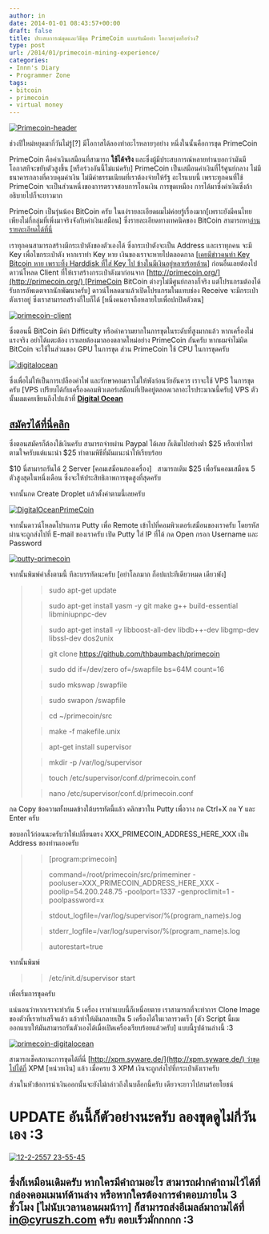 ```yaml
---
author: in
date: 2014-01-01 08:43:57+00:00
draft: false
title: ประสบการณ์ขุดและวิธีขุด PrimeCoin แบบจับมือทำ โอกาสรุ่งหรือร่วง?
type: post
url: /2014/01/primecoin-mining-experience/
categories:
- Innn's Diary
- Programmer Zone
tags:
- bitcoin
- primecoin
- virtual money
---
```


[![Primecoin-header](https://www.cyruszh.com/wp-content/uploads/2014/01/Primecoin-head.png)
](https://www.cyruszh.com/wp-content/uploads/2014/01/Primecoin-head.png)



ช่วงปีใหม่หยุดมากี่วันไม่รู้[?] มีโอกาสได้ลองทำอะไรหลายๆอย่าง หนึ่งในนั้นคือการขุด PrimeCoin

PrimeCoin คือค่าเงินเสมือนที่สามารถ **ใช้ได้จริง** และซึ่งผู้มีประสบการณ์หลายท่านบอกว่ามันมีโอกาสทีจะขยับตัวสูงขึ้น [หรือร่วงอันนี้ไม่แน่ครับ] PrimeCoin เป็นเสมือนค่าเงินที่ไร้ศูนย์กลาง ไม่มีธนาคารกลางที่ควบคุมค่าเงิน ไม่มีค่าธรรมเนียมที่เราต้องจ่ายให้รัฐ อะไรแบบนี้ เพราะทุกคนที่ใช้ PrimeCoin จะเป็นส่วนหนึ่งของการตรวจสอบการโอนเงิน การขุดเหมือง การได้มาซึ่งค่าเงินซึ่งถ้าอธิบายไปก็จะยาวมาก

<!-- more -->

PrimeCoin เป็นรุ่นน้อง BitCoin ครับ ในแง่รายละเอียดผมไม่ค่อยรู้เรื่องมาก[เพราะยังมีคนไทยเพียงไม่กี่กลุ่มที่เพิ่งมาจริงจังกับค่าเงินเสมือน] ซึ่งรายละเอียดทางเทคนิคของ BitCoin สามารถหา[อ่านรายละเอียดได้ที่นี่](http://www.blognone.com/node/35180)

เราทุกคนสามารถสร้างมีกระเป๋าตังของตัวเองได้ ซึ่งกระเป๋าตังจะเป็น Address และเราทุกคน จะมี Key เพื่อไขกระเป๋าตัง หากเราทำ Key หาย เงินของเราจะหายไปตลอดกาล [[เคยมีข่าวคนทำ Key Bitcoin หาย เพราะทิ้ง Harddisk ที่ใส่ Key ไป ข้างในมีเงินอยู่หลายร้อยล้าน](http://www.blognone.com/node/51238)] ก่อนอื่นเลยต้องไปดาวน์โหลด Client ที่ให้เราสร้างกระเป๋าตังมาก่อนจาก [http://primecoin.org/](http://primecoin.org/) [PrimeCoin BitCoin ต่างๆไม่มีศูนย์กลางก็จริง แต่โปรแกรมต้องได้รับการอัพเดตจากนักพัฒนาครับ] ดาวน์โหลดมาแล้วเปิดโปรแกรมในแทบช่อง Receive จะมีกระเป๋าตังเราอยู่ ซึ่งเราสามารถสร้างกี่ใบก็ได้ [หนึ่งคนอาจถือหลายใบเพื่อปกปิดตัวตน]

[![primecoin-client](https://www.cyruszh.com/wp-content/uploads/2014/01/primecoin-client.png)
](https://www.cyruszh.com/wp-content/uploads/2014/01/primecoin-client.png)

ซึ่งตอนนี้ BitCoin มีค่า Difficulty หรือค่าความยากในการขุดในระดับที่สูงมากแล้ว หากเครื่องไม่แรงจริง อย่าได้แตะต้อง เราเลยต้องมาลองตลาดใหม่อย่าง PrimeCoin กันครับ หากผมจำไม่ผิด BitCoin จะใช้ในส่วนของ GPU ในการขุด ส่วน PrimeCoin ใช้ CPU ในการขุดครับ

[![digitalocean](https://www.cyruszh.com/wp-content/uploads/2013/12/digitalocean-1.jpg)
](https://www.cyruszh.com/wp-content/uploads/2013/12/digitalocean-1.jpg)

ซึ่งเพื่อไม่ให้เป็นการเปลืองค่าไฟ และรักษาคอมเราไม่ให้พังก่อนวัยอันควร เราจะใช้ VPS ในการขุดครับ [VPS เปรียบได้กับเครื่องคอมพิวเตอร์เสมือนที่เปิดอยู่ตลอดเวลาอะไรประมาณนี้ครับ] VPS ตัวนั้นผมเคยเขียนถึงไปแล้วที่ **[Digital Ocean](https://www.cyruszh.com/digital-ocean-high-quality-vps/)**


## [สมัครได้ที่นี่](http://goo.gl/kndkNz)[คลิก](http://goo.gl/kndkNz)


ซึ่งตอนสมัครก็ต้องใช้เงินครับ สามารถจ่ายผ่าน Paypal ได้เลย ก็เติมไปอย่างต่ำ $25 หรือเท่าไหร่ตามใจครับแต่แนะนำ $25 ทำตามพิธีที่มันแนะนำให้เรียบร้อย

$10 นี่สามารถรันได้ 2 Server [คอมเสมือนสองเครื่อง]   สามารถเติม $25 เพื่อรันคอมเสมือน 5 ตัวสูงสุดในหนึ่งเดือน ซึ่งจะให้ประสิทธิภาพการขุดสูงที่สุดครับ

จากนั้นกด Create Droplet แล้วตั้งค่าตามนี้เลยครับ

[![DigitalOceanPrimeCoin](https://www.cyruszh.com/wp-content/uploads/2014/01/DigitalOceanStep3-1-503x1024.jpg)
](https://www.cyruszh.com/wp-content/uploads/2014/01/DigitalOceanStep3-1.jpg)



จากนั้นดาวน์โหลดโปรแกรม Putty เพื่อ Remote เข้าไปที่คอมพิวเตอร์เสมือนของเราครับ โดยรหัสผ่านจะถูกส่งไปที่ E-mail ของเราครับ เปิด Putty ใส่ IP ที่ได้ กด Open กรอก Username และ Password

[![putty-primecoin](https://www.cyruszh.com/wp-content/uploads/2014/01/putty-primecoin.png)
](https://www.cyruszh.com/wp-content/uploads/2014/01/putty-primecoin.png)

จากนั้นพิมพ์คำสั่งตามนี้ ทีละบรรทัดนะครับ [อย่าโลภมาก ก็อปแปะทีเดียวหมด เดียวพัง]


<blockquote>

> 
> sudo apt-get update
> 
> 

> 
> sudo apt-get install yasm -y git make g++ build-essential libminiupnpc-dev
> 
> 

> 
> sudo apt-get install -y libboost-all-dev libdb++-dev libgmp-dev libssl-dev dos2unix
> 
> 

> 
> git clone https://github.com/thbaumbach/primecoin
> 
> 

> 
> sudo dd if=/dev/zero of=/swapfile bs=64M count=16
> 
> 

> 
> sudo mkswap /swapfile
> 
> 

> 
> sudo swapon /swapfile
> 
> 

> 
> cd ~/primecoin/src
> 
> 

> 
> make -f makefile.unix
> 
> 

> 
> apt-get install supervisor
> 
> 

> 
> mkdir -p /var/log/supervisor
> 
> 

> 
> touch /etc/supervisor/conf.d/primecoin.conf
> 
> 

> 
> nano /etc/supervisor/conf.d/primecoin.conf
> 
> </blockquote>




กด Copy ข้อความทั้งหมดข้างใต้บรรทัดนี้แล้ว คลิกขวาใน Putty เพื่อวาง กด Ctrl+X กด Y และ Enter ครับ




ขอบอกไว้ก่อนนะครับว่าให้เปลี่ยนตรง XXX_PRIMECOIN_ADDRESS_HERE_XXX เป็น Address ของท่านเองครับ




<blockquote>

> 
> 

> 
> [program:primecoin]
> 
> 

> 
> command=/root/primecoin/src/primeminer -pooluser=XXX_PRIMECOIN_ADDRESS_HERE_XXX -poolip=54.200.248.75 -poolport=1337 -genproclimit=1 -poolpassword=x
> 
> 

> 
> stdout_logfile=/var/log/supervisor/%(program_name)s.log
> 
> 

> 
> stderr_logfile=/var/log/supervisor/%(program_name)s.log
> 
> 

> 
> autorestart=true
> 
> 

> 
> </blockquote>




จากนั้นพิมพ์




<blockquote>

> 
> /etc/init.d/supervisor start
> 
> </blockquote>




เพื่อเริ่มการขุดครับ







แน่นอนว่าหากเราจะทำกัน 5 เครื่อง เราทำแบบนี้ก็เหนื่อยตาย เราสามารถที่จะทำการ Clone Image ของตัวที่เราทำเสร็จแล้ว แล้วทำให้มันกลายเป็น 5 เครื่องได้ในเวลารวดเร็ว [ตัว Script นี้ผมออกแบบให้มันสามารถรันตัวเองได้เมื่อเปิดเครื่องเรียบร้อยแล้วครับ] แบบนี้รูปด้านล่างนี้ :3




[![primecoin-digitalocean](https://www.cyruszh.com/wp-content/uploads/2014/01/primecoin-digitalocean.png)
](https://www.cyruszh.com/wp-content/uploads/2014/01/primecoin-digitalocean.png)







สามารถเช็คสถานะการขุดได้ที่นี่ [http://xpm.syware.de/](http://xpm.syware.de/) ว่าขุดไปได้กี่ XPM [หน่วยเงิน] แล้ว เมื่อครบ 3 XPM เงินจะถูกส่งไปที่กระเป๋าตังเราครับ







ส่วนในหัวข้อการนำเงินออกนั้นจะยังไม่กล่าวถึงในบล็อกนี้ครับ เดียวจะยาวไปสามร้อยโยชน์







# UPDATE อันนี้ก็ตัวอย่างนะครับ ลองขุดดูไม่กี่วันเอง :3 




[![12-2-2557 23-55-45](https://www.cyruszh.com/wp-content/uploads/2014/01/12-2-2557-23-55-45.png)
](https://www.cyruszh.com/wp-content/uploads/2014/01/12-2-2557-23-55-45.png)










## ซึ่งก็เหมือนเดิมครับ หากใครมีคำถามอะไร สามารถฝากคำถามไว้ได้ที่กล่องคอมเมนท์ด้านล่าง หรือหากใครต้องการคำตอบภายใน 3 ชั่วโมง [ไม่นับเวลานอนผมน้าาา] ก็สามารถส่งอีเมลล์มาถามได้ที่ in@cyruszh.com ครับ ตอบเร็วมั่กกกกก :3
